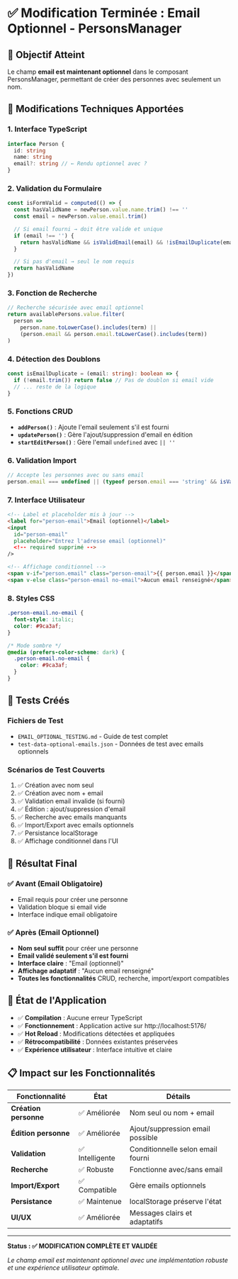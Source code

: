 # ✅ Modification Terminée : Email Optionnel - PersonsManager

## 🎯 Objectif Atteint

Le champ **email est maintenant optionnel** dans le composant PersonsManager, permettant de créer
des personnes avec seulement un nom.

## 🔧 Modifications Techniques Apportées

### 1. **Interface TypeScript**

```typescript
interface Person {
  id: string
  name: string
  email?: string // ← Rendu optionnel avec ?
}
```

### 2. **Validation du Formulaire**

```typescript
const isFormValid = computed(() => {
  const hasValidName = newPerson.value.name.trim() !== ''
  const email = newPerson.value.email.trim()

  // Si email fourni → doit être valide et unique
  if (email !== '') {
    return hasValidName && isValidEmail(email) && !isEmailDuplicate(email)
  }

  // Si pas d'email → seul le nom requis
  return hasValidName
})
```

### 3. **Fonction de Recherche**

```typescript
// Recherche sécurisée avec email optionnel
return availablePersons.value.filter(
  person =>
    person.name.toLowerCase().includes(term) ||
    (person.email && person.email.toLowerCase().includes(term))
)
```

### 4. **Détection des Doublons**

```typescript
const isEmailDuplicate = (email: string): boolean => {
  if (!email.trim()) return false // Pas de doublon si email vide
  // ... reste de la logique
}
```

### 5. **Fonctions CRUD**

- **`addPerson()`** : Ajoute l'email seulement s'il est fourni
- **`updatePerson()`** : Gère l'ajout/suppression d'email en édition
- **`startEditPerson()`** : Gère l'email `undefined` avec `|| ''`

### 6. **Validation Import**

```typescript
// Accepte les personnes avec ou sans email
person.email === undefined || (typeof person.email === 'string' && isValidEmail(person.email))
```

### 7. **Interface Utilisateur**

```html
<!-- Label et placeholder mis à jour -->
<label for="person-email">Email (optionnel)</label>
<input
  id="person-email"
  placeholder="Entrez l'adresse email (optionnel)"
  <!-- required supprimé -->
/>

<!-- Affichage conditionnel -->
<span v-if="person.email" class="person-email">{{ person.email }}</span>
<span v-else class="person-email no-email">Aucun email renseigné</span>
```

### 8. **Styles CSS**

```css
.person-email.no-email {
  font-style: italic;
  color: #9ca3af;
}

/* Mode sombre */
@media (prefers-color-scheme: dark) {
  .person-email.no-email {
    color: #9ca3af;
  }
}
```

## 🧪 Tests Créés

### Fichiers de Test

- `EMAIL_OPTIONAL_TESTING.md` - Guide de test complet
- `test-data-optional-emails.json` - Données de test avec emails optionnels

### Scénarios de Test Couverts

1. ✅ Création avec nom seul
2. ✅ Création avec nom + email
3. ✅ Validation email invalide (si fourni)
4. ✅ Édition : ajout/suppression d'email
5. ✅ Recherche avec emails manquants
6. ✅ Import/Export avec emails optionnels
7. ✅ Persistance localStorage
8. ✅ Affichage conditionnel dans l'UI

## 🎉 Résultat Final

### ✅ **Avant** (Email Obligatoire)

- Email requis pour créer une personne
- Validation bloque si email vide
- Interface indique email obligatoire

### ✅ **Après** (Email Optionnel)

- **Nom seul suffit** pour créer une personne
- **Email validé seulement s'il est fourni**
- **Interface claire** : "Email (optionnel)"
- **Affichage adaptatif** : "Aucun email renseigné"
- **Toutes les fonctionnalités** CRUD, recherche, import/export compatibles

## 🚀 État de l'Application

- ✅ **Compilation** : Aucune erreur TypeScript
- ✅ **Fonctionnement** : Application active sur http://localhost:5176/
- ✅ **Hot Reload** : Modifications détectées et appliquées
- ✅ **Rétrocompatibilité** : Données existantes préservées
- ✅ **Expérience utilisateur** : Interface intuitive et claire

## 📋 Impact sur les Fonctionnalités

| Fonctionnalité        | État            | Détails                           |
| --------------------- | --------------- | --------------------------------- |
| **Création personne** | ✅ Améliorée    | Nom seul ou nom + email           |
| **Édition personne**  | ✅ Améliorée    | Ajout/suppression email possible  |
| **Validation**        | ✅ Intelligente | Conditionnelle selon email fourni |
| **Recherche**         | ✅ Robuste      | Fonctionne avec/sans email        |
| **Import/Export**     | ✅ Compatible   | Gère emails optionnels            |
| **Persistance**       | ✅ Maintenue    | localStorage préserve l'état      |
| **UI/UX**             | ✅ Améliorée    | Messages clairs et adaptatifs     |

---

**Status : ✅ MODIFICATION COMPLÈTE ET VALIDÉE**

_Le champ email est maintenant optionnel avec une implémentation robuste et une expérience
utilisateur optimale._
